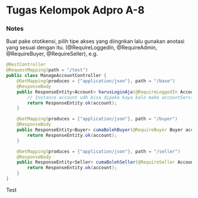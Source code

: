 # Tugas Kelompok Adpro A-8

### Notes
Buat pake ototikensi, pilih tipe akses yang diingnkan lalu gunakan anotasi yang sesuai dengan itu.
(@RequireLoggedIn, @RequireAdmin, @RequireBuyer, @RequireSeller), e.g.</br>

```java
@RestController
@RequestMapping(path = "/test")
public class ManageAccountController {
    @GetMapping(produces = {"application/json"}, path = "/base")
    @ResponseBody
    public ResponseEntity<Account> harusLoginAja(@RequireLoggedIn Account account) {
        // Instance account udh bisa dipake kaya kalo make accountService
        return ResponseEntity.ok(account);
    }

    @GetMapping(produces = {"application/json"}, path = "/buyer")
    @ResponseBody
    public ResponseEntity<Buyer> cumaBolehBuyer(@RequireBuyer Buyer account) {
        return ResponseEntity.ok(account);
    }

    @GetMapping(produces = {"application/json"}, path = "/seller")
    @ResponseBody
    public ResponseEntity<Seller> cumaBolehSeller(@RequireSeller Account account) {
        return ResponseEntity.ok(account);
    }
}
```
Test